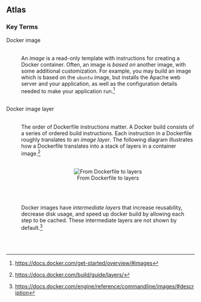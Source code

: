 ## Atlas

### Key Terms<a id="key-terms"></a>

<dl>
<dt id="docker-image">Docker image</dt><br />
<dd>


An _image_ is a read-only template with instructions for creating a
Docker container. Often, an image is _based on_ another image, with some
additional customization. For example, you may build an image which is
based on the `ubuntu` image, but installs the Apache web server and your
application, as well as the configuration details needed to make your
application run.[^1]
<br /><br />

</dd>
<dt id="docker-image-layer">Docker image layer</dt><br />
<dd>

The order of Dockerfile instructions matter. A Docker build consists of
a series of ordered build instructions. Each instruction in a Dockerfile
roughly translates to an _image layer_. The following diagram illustrates
how a Dockerfile translates into a stack of layers in a container image.[^2]
<br /><br />

<div align="center">
<figure>
  <img
    alt="From Dockerfile to layers"
    src="https://docs.docker.com/build/guide/images/layers.png"
  >
  </img>
  <figcaption>From Dockerfile to layers</figcaption>
</figure>
</div><br /><br />

Docker images have _intermediate layers_ that increase reusability,
decrease disk usage, and speed up docker build by allowing each step to
be cached. These intermediate layers are not shown by default.[^3]

</dd>
</dl>

<br /><br />

<!-- BEGIN LINK DEFINITIONS -->

[^1]: https://docs.docker.com/get-started/overview/#images
[^2]: https://docs.docker.com/build/guide/layers/
[^3]: https://docs.docker.com/engine/reference/commandline/images/#description

